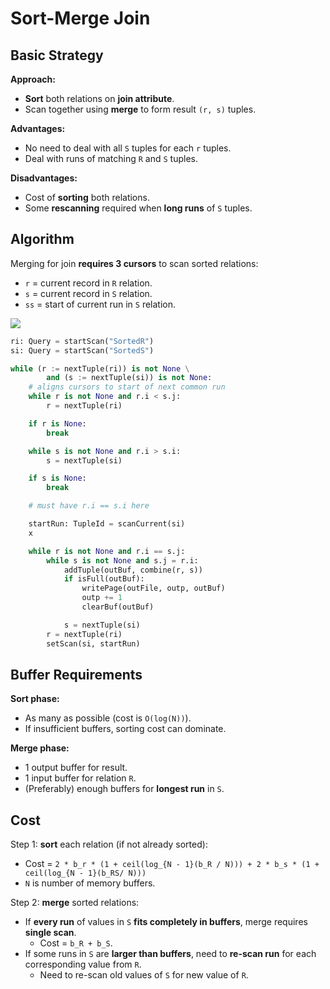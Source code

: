 # Sort-Merge Join
## Basic Strategy
**Approach:**
- **Sort** both relations on **join attribute**.
- Scan together using **merge** to form result ``(r, s)`` tuples.

**Advantages:**
- No need to deal with all ``S`` tuples for each ``r`` tuples.
- Deal with runs of matching ``R`` and ``S`` tuples.

**Disadvantages:**
- Cost of **sorting** both relations.
- Some **rescanning** required when **long runs** of ``S`` tuples.

## Algorithm
Merging for join **requires 3 cursors** to scan sorted relations:
- ``r`` = current record in ``R`` relation.
- ``s`` = current record in ``S`` relation.
- ``ss`` = start of current run in ``S`` relation.

![](https://cgi.cse.unsw.edu.au/~cs9315/21T1/lectures/join-sort-merge/Pics/join/sort-merge.png)

```py
ri: Query = startScan("SortedR")
si: Query = startScan("SortedS")

while (r := nextTuple(ri)) is not None \
        and (s := nextTuple(si)) is not None:
    # aligns cursors to start of next common run
    while r is not None and r.i < s.j:
        r = nextTuple(ri)

    if r is None:
        break

    while s is not None and r.i > s.i:
        s = nextTuple(si)

    if s is None:
        break

    # must have r.i == s.i here

    startRun: TupleId = scanCurrent(si)
    x

    while r is not None and r.i == s.j:
        while s is not None and s.j = r.i:
            addTuple(outBuf, combine(r, s))
            if isFull(outBuf):
                writePage(outFile, outp, outBuf)
                outp += 1
                clearBuf(outBuf)

            s = nextTuple(si)
        r = nextTuple(ri)
        setScan(si, startRun)
```

## Buffer Requirements
**Sort phase:**
- As many as possible (cost is ``O(log(N))``).
- If insufficient buffers, sorting cost can dominate.

**Merge phase:**
- 1 output buffer for result.
- 1 input buffer for relation ``R``.
- (Preferably) enough buffers for **longest run** in ``S``.

## Cost
Step 1: **sort** each relation (if not already sorted):
- Cost = ``2 * b_r * (1 + ceil(log_{N - 1}(b_R / N))) + 2 * b_s * (1 + ceil(log_{N - 1}(b_RS/ N)))``
- ``N`` is number of memory buffers.

Step 2: **merge** sorted relations:
- If **every run** of values in ``S`` **fits completely in buffers**, merge requires **single scan**.
    - Cost = ``b_R + b_S``.
- If some runs in ``S`` are **larger than buffers**, need to **re-scan run** for each corresponding value from ``R``.
    - Need to re-scan old values of ``S`` for new value of ``R``.


